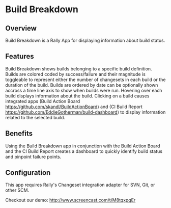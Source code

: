 Build Breakdown
=========================

## Overview

Build Breakdown is a Rally App for displaying information about build status.

## Features

Build Breakdown shows builds belonging to a specific build definition. Builds are colored coded by success/failure and their magnitude is toggleable to represent either the number of changesets in each build or the duration of the build. Builds are ordered by date can be optionally shown accross a time line axis to show when builds were run. Hovering over each build displays information about the build. Clicking on a build causes integrated apps (Build Action Board https://github.com/skandl/BuildActionBoard) and (CI Build Report https://github.com/EddieGotherman/build-dashboard) to display information related to the selected build.

## Benefits

Using the Build Breakdown app in conjunction with the Build Action Board and the CI Build Report creates a dashboard to quickly identify build status and pinpoint failure points.

## Configuration

This app requires Rally's Changeset integration adapter for SVN, Git, or other SCM.

Checkout our demo:
http://www.screencast.com/t/M8tqxpqEr